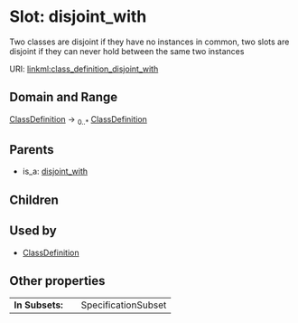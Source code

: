 
# Slot: disjoint_with


Two classes are disjoint if they have no instances in common, two slots are disjoint if they can never hold between the same two instances

URI: [linkml:class_definition_disjoint_with](https://w3id.org/linkml/class_definition_disjoint_with)


## Domain and Range

[ClassDefinition](ClassDefinition.md) &#8594;  <sub>0..\*</sub> [ClassDefinition](ClassDefinition.md)

## Parents

 *  is_a: [disjoint_with](disjoint_with.md)

## Children


## Used by

 * [ClassDefinition](ClassDefinition.md)

## Other properties

|  |  |  |
| --- | --- | --- |
| **In Subsets:** | | SpecificationSubset |


